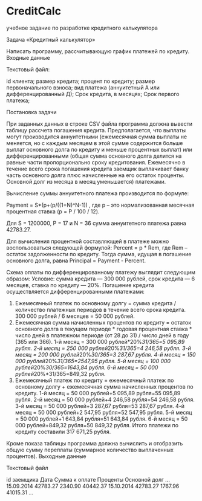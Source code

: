 # CreditCalc
учебное задание по разработке кредитного калькулятора

Задача «Кредитный калькулятор»

Написать программу, рассчитывающую график платежей по кредиту.
Входные данные

Текстовый файл:

id клиента;	размер кредита;	процент по кредиту;	размер первоначального взноса;	вид платежа (аннуитетный А или дифференцированный Д);	Срок кредита, в месяцях;	Срок первого платежа;

Постановка задачи

При заданных данных в строке CSV файла  программа должна вывести таблицу рассчета погашения кредита.
Предполагается, что выплаты могут производится аннуитетными (ежемесячная сумма выплаты не меняется, но с каждым месяцем в этой сумме содержится больше выплат основного долга по кредиту и меньше процентных выплат) или дифференцированными (общая сумма основного долга делится на равные части пропорционально сроку кредитования. Ежемесячно в течение всего срока погашения кредита заемщик выплачивает банку часть основного долга плюс начисленные на его остаток проценты. Основной долг из месяца в месяц уменьшается) платежами.

Вычисление суммы аннуитетного платежа производится по формуле:

Payment = S*(p+(p/((1+N)^N-1))
, где p – это нормализованная месячная процентная ставка (p = P / 100 / 12).

Для S = 1200000, P = 17 и N = 36 сумма аннуитетного платежа равна 42783.27.

Для вычисления процентной составляющей в платеже можно воспользоваться следующей формулой: Percent = p * Rem, где Rem – остаток задолженности по кредиту. Тогда сумма, идущая в погашение основного долга, равна Principal = Payment - Percent.

Схема оплаты по дифференцированному платежу выглядит следующим образом:
Условие: сумма кредита — 300 000 рублей, срок кредита — 6 месяцев, ставка по кредиту — 20%. Погашение кредита осуществляется дифференцированными платежами:
1. Ежемесячный платеж по основному долгу = сумма кредита / количество платежных периодов в течение всего срока кредита.
300 000 рублей / 6 месяцев = 50 000 рублей.
2. Ежемесячная сумма начисленных процентов по кредиту = остаток основного долга в текущем периоде * годовая процентная ставка * число дней в платежном периоде (от 28 до 31) / число дней в году (365 или 366).
1-й месяц = 300 000 рублей*20%*31/365=5 095,89 рубля.
2-й месяц = 250 000 рублей*20%*31/365=4 246,58 рубля.
3-й месяц = 200 000 рублей*20%*30/365=3 287,67 рубля.
4-й месяц = 150 000 рублей*20%*31/365=2547,95 рубля.
5-й месяц = 100 000 рублей*20%*30/365=1643,84 рубля.
6-й месяц = 50 000 рублей*20%*31/365=849,32 рубля.
3. Ежемесячный платеж по кредиту = ежемесячный платеж по основному долгу + ежемесячная сумма начисленных процентов по кредиту.
1-й месяц = 50 000 рублей+5 095,89 рубля=55 095,89 рубля.
2-й месяц = 50 000 рублей+4 246,58 рубля=54 246,58 рубля.
3-й месяц = 50 000 рублей+3 287,67 рубля=53 287,67 рубля.
4-й месяц = 50 000 рублей+2 547,95 рубля=52 547,95 рубля.
5-й месяц = 50 000 рублей+1 643,84 рубля=51 643,84 рубля.
6-й месяц = 50 000 рублей+849,32 рубля=50 849,32 рубля.
Итого платежи по кредиту составили 317 671,25 рубля.


Кроме показа таблицы программа должна вычислить и отобразить общую сумму переплаты (суммарное количество выплаченных процентов).
Выходные данные

Текстовый файл

id заемщика
Дата            Сумма к оплате          Проценты        Основной долг
...
15.09.2014          42783.27             2340.90             40442.37
15.10.2014          42783.27             1767.96            41015.31
...



